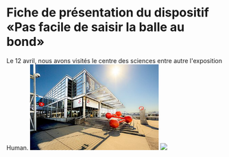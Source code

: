 # Fiche de présentation du dispositif «Pas facile de saisir la balle au bond»

Le 12 avril, nous avons visités le centre des sciences entre autre l'exposition Human.
<img src="medias/centre_sciences.jpg" width="300">
<img src="medias/groupe_centre_sciences.jpg" width="300">
